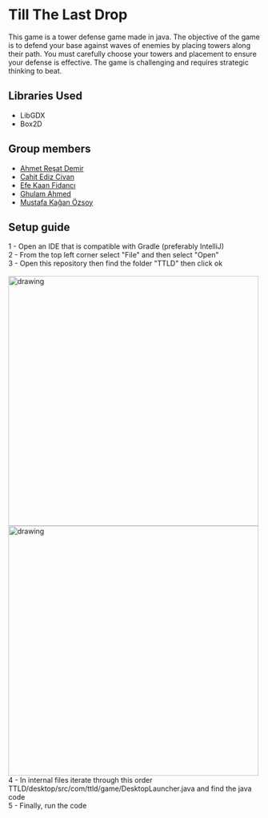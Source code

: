 # Till The Last Drop
This game is a tower defense game made in java. The objective of the game is to defend your base against waves of enemies by placing towers along their path. You must carefully choose your towers and placement to ensure your defense is effective. The game is challenging and requires strategic thinking to beat.

## Libraries Used
- LibGDX
- Box2D

## Group members
- [Ahmet Reşat Demir](https://github.com/ahmetde)
- [Cahit Ediz Civan](https://github.com/Edizc)
- [Efe Kaan Fidancı](https://github.com/EfeKN)
- [Ghulam Ahmed](https://github.com/gahme)
- [Mustafa Kağan Özsoy](https://github.com/mkaganozsoy)

## Setup guide
1 - Open an IDE that is compatible with Gradle (preferably IntelliJ) <br />
2 - From the top left corner select "File" and then select "Open" <br />
3 - Open this repository then find the folder "TTLD" then click ok <br /> <br />
<img src="https://github.com/gahme/ttld/blob/master/Guide-res/Ekran%20Görüntüsü%20(61).png" alt="drawing" width="500"/>
<img src="https://github.com/gahme/ttld/blob/master/Guide-res/Ekran%20Görüntüsü%20(62).png" alt="drawing" width="500"/>
4 - In internal files iterate through this order TTLD/desktop/src/com/ttld/game/DesktopLauncher.java and find the java code <br />
5 - Finally, run the code <br />


